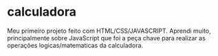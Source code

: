 # calculadora
Meu primeiro projeto feito com HTML/CSS/JAVASCRIPT. Aprendi muito, principalmente sobre JavaScript que foi a peça chave para realizar as operações logicas/matematicas da calculadora.
